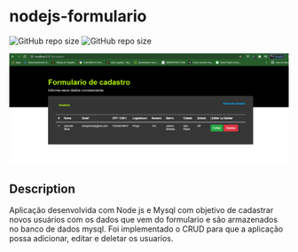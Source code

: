 # nodejs-formulario
![GitHub repo size](https://img.shields.io/node/v/v?style=plastic)
![GitHub repo size](https://img.shields.io/github/followers/JhonataCustodio?style=social)
<p align="center">
  <img width="1200" src="public/imagens/formulario.png">
</p>

## Description
Aplicação desenvolvida com Node js e Mysql com objetivo de cadastrar novos usuários com os dados que vem do formulario e são armazenados no banco de dados mysql.
Foi implementado o CRUD para que a aplicação possa adicionar, editar e deletar os usuarios.
